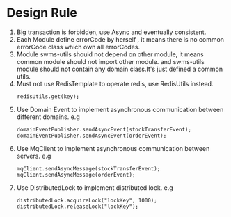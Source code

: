 # Design Rule

1. Big transaction is forbidden, use Async and eventually consistent.
2. Each Module define errorCode by herself , it means there is no common errorCode class which own all errorCodes.
3. Module swms-utils should not depend on other module, it means common module should not import other module. and
   swms-utils module should not contain any domain class.It's just defined a common utils.
4. Must not use RedisTemplate to operate redis, use RedisUtils instead.
   ```
   redisUtils.get(key);
   ```
5. Use Domain Event to implement asynchronous communication between different domains. e.g
   ```
   domainEventPublisher.sendAsyncEvent(stockTransferEvent);
   domainEventPublisher.sendAsyncEvent(orderEvent);
   ```
6. Use MqClient to implement asynchronous communication between servers. e.g
   ```
   mqClient.sendAsyncMessage(stockTransferEvent);
   mqClient.sendAsyncMessage(orderEvent);
   ```
7. Use DistributedLock to implement distributed lock. e.g
   ```
   distributedLock.acquireLock("lockKey", 1000);
   distributedLock.releaseLock("lockKey");
   ```
